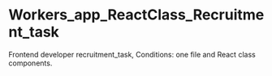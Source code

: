 # Workers_app_ReactClass_Recruitment_task

Frontend developer recruitment_task, Conditions: one file and React class components.
